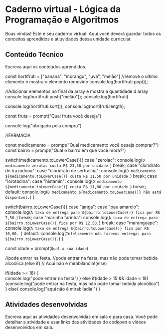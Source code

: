 # Caderno virtual - Lógica da Programação e Algoritmos
Boas vindas! Este é seu caderno virtual. Aqui você deverá guardar todos os conceitos aprendidos e atiuvidades dessa unidade curricular. 


## Conteúdo Técnico
Escreva aqui os conteúdos aprendidos.

const hortifruti = ["banana", "morango", "uva", "melão"]
//remove o ultimo elemento e mostra o elemento removido
console.log(hortifruti.pop());

//Adicionar elementos no final da array e mostra a quantidade d array
console.log(hortifruti.push("melão"));
console.log(hortifruti)

console.log(hortifruti.sort());
console.log(hortifruti.length);

const fruta = prompt("Qual fruta você deseja")
 
  console.log("obrigado pela compra")


//FARMÁCIA

const medicamento = prompt("Qual medicamento você deseja comprar?")
const bairro = prompt("Qual o bairro em que você mora?")

switch(medicamento.toLowerCase()){
  case "zerolac":
    console.log(`O medicamento zerolac custa R$ 23,50 por unidade.`)
    break;
  case "cloridrato de trazodona":
  case "cloridrato de sertralina":
    console.log(`O medicamento ${medicamento.toLowerCase()} custa R$ 11,50 por unidade.`)
    break;
  case "lorotadina":
  case "histamin":
    console.log(`O medicamento ${medicamento.toLowerCase()} custa R$ 11,00 por unidade.`)
    break;
  default:
    console.log(`O medicamento ${medicamento.toLowerCase()} não está disponível.`)
} 

switch(bairro.toLowerCase()){
  case "janga":
  case "pau amarelo":
    console.log(`A taxa de entrega para ${bairro.toLowerCase()} fica por R$ 7,50.`)
    break;
  case "marinha farinha":
    console.log(`A taxa de entrega para ${bairro.toLowerCase()} fica por R$ 12,50.`)
    break;
  case "maranguape":
    console.log(`A taxa de entrega ${bairro.toLowerCase()} fica por R$ 10,00. `)
  default:
    console.log(`Infelizmente não fazemos entregas para ${bairro.toLowerCase()}.`)
} 

const idade = prompt(`Qual a sua idade`)


//pode entrar na festa.
//pode entrar na festa, mas não pode tomar bebida alcoólica.(else if)
// Aqui não é mirabilandia!(else)

if(idade >= 18) {  
  console.log("pode entrar na festa")
} else if(idade > 15 && idade < 18) {console.log("pode entrar na festa, mas não pode tomar bebida alcoólica") } else{ 
 console.log("aqui não é mirabiladia!")
}


## Atividades desenvolvidas
Escreva aqui as atividades desenvolvidas em sala e para casa. Você pode detelhar a atividade e usar links das atividades do codepen e vídeos desenvolvidos em sala. 
